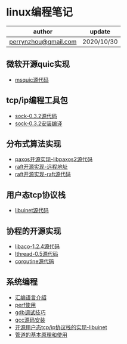 # linux编程笔记

| author | update |
| ------ | ------ |
| perrynzhou@gmail.com | 2020/10/30 |

## 微软开源quic实现
- [msquic源代码](./msquic.tar.gz)



## tcp/ip编程工具包
- [sock-0.3.2源代码](./sock-0.3.2.tar.gz)
- [sock-0.3.2安装编译](./document/sock-0.3.2/sock-0.3.2源码安装.md)

## 分布式算法实现

- [paxos开源实现-libpaxos2源代码](./libpaxos2.tar.gz)
- [raft开源实现-远程地址](https://github.com/willemt/raft)
- [raft开源实现-raft源代码](./raft-v0.7.0.tar.gz)
## 用户态tcp协议栈
- [libuinet源代码](./libuinet.tar.gz)

## 协程的开源实现
- [libaco-1.2.4源代码](./libaco-1.2.4.tar)
- [lthread-0.5源代码](./llthread-0.5.tar.gz)
- [coroutine源代码](./coroutine.tar.gz)

## 系统编程
- [汇编语言介绍](./document/assembly/汇编语言基本介绍.md)
- [perf使用](./document/tools/perf使用.md)
- [gdb调试技巧](./document/gdb/gdb调试技巧.md)
- [gcc源码安装](./document/gcc/gcc8源码安装.md)
- [开源用户态tcp/ip协议栈的实现-libuinet](./libuinet.tar.gz)
- [管道的基本原理和使用](./document/interprocess/linux管道原理和使用.md)

